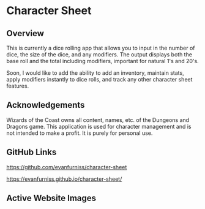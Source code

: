 # Character Sheet

## Overview

This is currently a dice rolling app that allows you to input in the number of dice, the size of the dice, and any modifiers. The output displays both the base roll and the total including modifiers, important for natural 1's and 20's.

Soon, I would like to add the ability to add an inventory, maintain stats, apply modifiers instantly to dice rolls, and track any other character sheet features.

## Acknowledgements 

Wizards of the Coast owns all content, names, etc. of the Dungeons and Dragons game. This application is used for character management and is not intended to make a profit. It is purely for personal use.

## GitHub Links

https://github.com/evanfurniss/character-sheet

https://evanfurniss.github.io/character-sheet/

## Active Website Images
<img src="">